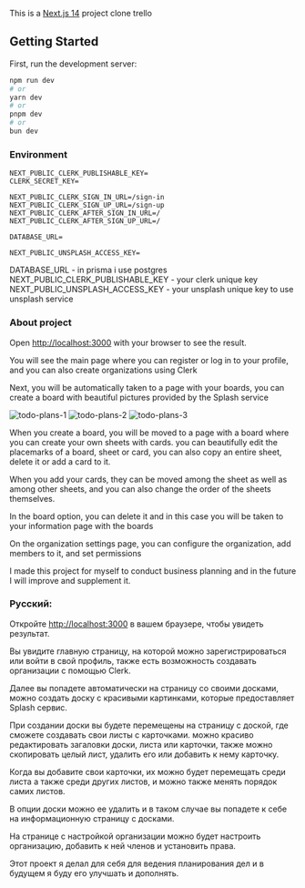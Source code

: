 This is a [Next.js 14](https://nextjs.org/) project clone trello

## Getting Started

First, run the development server:

```bash
npm run dev
# or
yarn dev
# or
pnpm dev
# or
bun dev
```

### Environment

```
NEXT_PUBLIC_CLERK_PUBLISHABLE_KEY=
CLERK_SECRET_KEY=

NEXT_PUBLIC_CLERK_SIGN_IN_URL=/sign-in
NEXT_PUBLIC_CLERK_SIGN_UP_URL=/sign-up
NEXT_PUBLIC_CLERK_AFTER_SIGN_IN_URL=/
NEXT_PUBLIC_CLERK_AFTER_SIGN_UP_URL=/

DATABASE_URL=

NEXT_PUBLIC_UNSPLASH_ACCESS_KEY=
```

DATABASE_URL - in prisma i use postgres
NEXT_PUBLIC_CLERK_PUBLISHABLE_KEY - your clerk unique key
NEXT_PUBLIC_UNSPLASH_ACCESS_KEY - your unsplash unique key to use unsplash service

### About project

Open [http://localhost:3000](http://localhost:3000) with your browser to see the result.

You will see the main page where you can register or log in to your profile, and you can also create organizations using Clerk

Next, you will be automatically taken to a page with your boards, you can create a board with beautiful pictures provided by the Splash service

![todo-plans-1](https://github.com/DanilaBesk/todo-plans/assets/127431527/168deea1-c265-4159-8a59-68416091ec41)
![todo-plans-2](https://github.com/DanilaBesk/todo-plans/assets/127431527/383c3a7b-a63b-4e96-83a0-e048e0dd1219)
![todo-plans-3](https://github.com/DanilaBesk/todo-plans/assets/127431527/392e6ac4-4593-40c2-ba35-5787796aa1da)

When you create a board, you will be moved to a page with a board where you can create your own sheets with cards. you can beautifully edit the placemarks of a board, sheet or card, you can also copy an entire sheet, delete it or add a card to it.

When you add your cards, they can be moved among the sheet as well as among other sheets, and you can also change the order of the sheets themselves.

In the board option, you can delete it and in this case you will be taken to your information page with the boards

On the organization settings page, you can configure the organization, add members to it, and set permissions

I made this project for myself to conduct business planning and in the future I will improve and supplement it.

### Русский:

Откройте [http://localhost:3000](http://localhost:3000) в вашем браузере, чтобы увидеть результат.

Вы увидите главную страницу, на которой можно зарегистрироваться или войти в свой профиль, также есть возможность создавать организации с помощью Clerk.

Далее вы попадете автоматически на страницу со своими досками, можно создать доску с красивыми картинками, которые предоставляет Splash сервис.

При создании доски вы будете перемещены на страницу с доской, где сможете создавать свои листы с карточками. можно красиво редактировать загаловки доски, листа или карточки, также можно скопировать целый лист, удалить его или добавить к нему карточку.

Когда вы добавите свои карточки, их можно будет перемещать среди листа а также среди других листов, и можно также менять порядок самих листов.

В опции доски можно ее удалить и в таком случае вы попадете к себе на информационную страницу с досками.

На странице с настройкой организации можно будет настроить организацию, добавить к ней членов и установить права.

Этот проект я делал для себя для ведения планирования дел и в будущем я буду его улучшать и дополнять.
